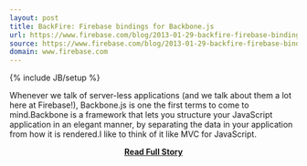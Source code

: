 ```yaml
---
layout: post
title: BackFire: Firebase bindings for Backbone.js
url: https://www.firebase.com/blog/2013-01-29-backfire-firebase-bindings-for-backbonejs.html
source: https://www.firebase.com/blog/2013-01-29-backfire-firebase-bindings-for-backbonejs.html
domain: www.firebase.com
---
```

{% include JB/setup %}<p>Whenever we talk of server-less applications (and we talk about them a lot here at Firebase!), Backbone.js is one the first terms to come to mind.Backbone is a framework that lets you structure your JavaScript application in an elegant manner, by separating the data in your application from how it is rendered.I like to think of it like MVC for JavaScript.</p>
<center><p><a href="https://www.firebase.com/blog/2013-01-29-backfire-firebase-bindings-for-backbonejs.html" style='padding:25px; font-sze:18px; font-weight: bold;'>Read Full Story</a></p></center>
